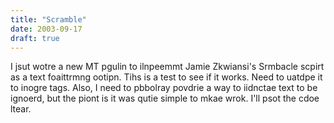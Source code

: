 ```yaml
---
title: "Scramble"
date: 2003-09-17
draft: true
---
```

I jsut wotre a new MT pgulin to ilnpeemmt Jamie Zkwiansi's Srmbacle scpirt as a text foaittrmng ootipn. Tihs is a test to see if it works. Need to uatdpe it to inogre tags. Also, I need to pbbolray povdrie a way to iidnctae text to be ignoerd, but the piont is it was qutie simple to mkae wrok. I'll psot the cdoe ltear.
